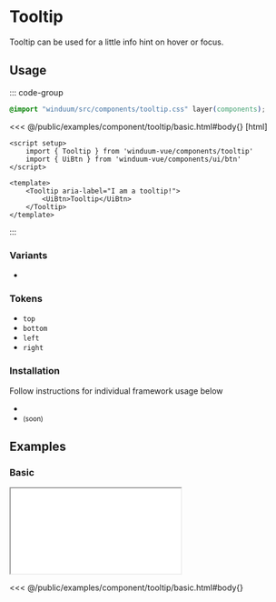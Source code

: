 # Tooltip
Tooltip can be used for a little info hint on hover or focus.

<ViewSourceGh href="https://github.com/winduum/winduum/blob/main/src/components/tooltip" />

## Usage

::: code-group
```css
@import "winduum/src/components/tooltip.css" layer(components);
```
<<< @/public/examples/component/tooltip/basic.html#body{} [html]
```vue
<script setup>
    import { Tooltip } from 'winduum-vue/components/tooltip'
    import { UiBtn } from 'winduum-vue/components/ui/btn'
</script>

<template>
    <Tooltip aria-label="I am a tooltip!">
        <UiBtn>Tooltip</UiBtn>
    </Tooltip>
</template>
```
:::

### Variants
* <LinkGh name="default" path="components/tooltip" />

### Tokens
* `top`
* `bottom`
* `left`
* `right`

### Installation
Follow instructions for individual framework usage below

* <LinkGh name="winduum" url="https://github.com/winduum/winduum/blob/main/src/components/tooltip" />
* <LinkGh name="winduum-vue" url="https://github.com/winduum/winduum-vue/blob/main/src/components/tooltip" /> <small>(soon)</small>

## Examples

### Basic

<iframe onload="this.style.visibility = 'visible';" src="/examples/component/tooltip/basic.html"></iframe>

<<< @/public/examples/component/tooltip/basic.html#body{}

